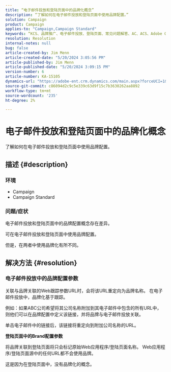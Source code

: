 ```yaml
---
title: “电子邮件投放和登陆页面中的品牌化概念”
description: “了解如何在电子邮件投放和登陆页面中使用品牌配置。”
solution: Campaign
product: Campaign
applies-to: "Campaign,Campaign Standard"
keywords: “KCS、品牌推广、电子邮件投放、登陆页面、常见问题解答、AC、ACS、Adobe Campaign Standard、Adobe Campaign”
resolution: Resolution
internal-notes: null
bug: false
article-created-by: Jim Menn
article-created-date: "5/20/2024 3:05:56 PM"
article-published-by: Jim Menn
article-published-date: "5/20/2024 3:09:15 PM"
version-number: 6
article-number: KA-15105
dynamics-url: "https://adobe-ent.crm.dynamics.com/main.aspx?forceUCI=1&pagetype=entityrecord&etn=knowledgearticle&id=aa8a3b70-ba16-ef11-9f8a-6045bd006268"
source-git-commit: c86094d2c9c5e339c63d9f15c7b3630262aa8892
workflow-type: tm+mt
source-wordcount: '235'
ht-degree: 2%

---
```


# 电子邮件投放和登陆页面中的品牌化概念


了解如何在电子邮件投放和登陆页面中使用品牌配置。

## 描述 {#description}


### <b>环境</b>

- Campaign
- Campaign Standard




### <b>问题/症状</b>

电子邮件投放和登陆页面中的品牌配置概念存在差异。

可在电子邮件投放和登陆页面中使用品牌配置。

但是，在两者中使用品牌化有所不同。






## 解决方法 {#resolution}


### <b>电子邮件投放中的品牌配置参数</b>



关联与品牌关联的Web跟踪参数URL时，会将该URL重定向为品牌名称。 在电子邮件投放中，品牌化基于跟踪。

例如：如果ABC公司希望将其公司名称附加到其电子邮件中包含的所有URL中，则他们可以在品牌配置中定义该链接，并将品牌与电子邮件投放关联。

单击电子邮件中的链接后，该链接将重定向到附加公司名称的URL。




<b>登陆页面中的Brand配置参数</b>


将品牌关联到登陆页面将只会标记原始Web应用程序/登陆页面名称。 Web应用程序/登陆页面源中的任何URL都不会使用品牌。

这是因为在登陆页面中，没有品牌化的概念。
